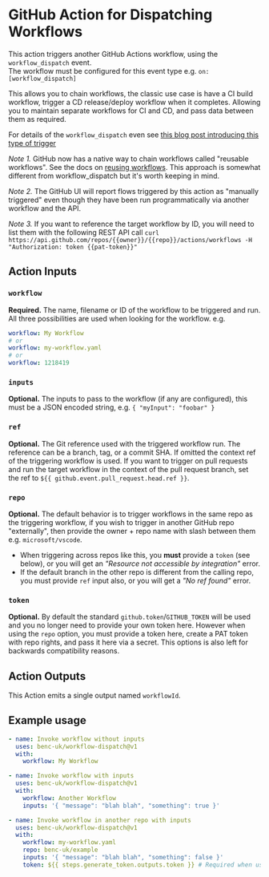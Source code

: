 # GitHub Action for Dispatching Workflows

This action triggers another GitHub Actions workflow, using the `workflow_dispatch` event.  
The workflow must be configured for this event type e.g. `on: [workflow_dispatch]`

This allows you to chain workflows, the classic use case is have a CI build workflow, trigger a CD release/deploy workflow when it completes. Allowing you to maintain separate workflows for CI and CD, and pass data between them as required.

For details of the `workflow_dispatch` even see [this blog post introducing this type of trigger](https://github.blog/changelog/2020-07-06-github-actions-manual-triggers-with-workflow_dispatch/)

*Note 1.* GitHub now has a native way to chain workflows called "reusable workflows". See the docs on [reusing workflows](https://docs.github.com/en/actions/using-workflows/reusing-workflows). This approach is somewhat different from workflow_dispatch but it's worth keeping in mind.

*Note 2.* The GitHub UI will report flows triggered by this action as "manually triggered" even though they have been run programmatically via another workflow and the API.

*Note 3.* If you want to reference the target workflow by ID, you will need to list them with the following REST API call `curl https://api.github.com/repos/{{owner}}/{{repo}}/actions/workflows -H "Authorization: token {{pat-token}}"`

## Action Inputs

### `workflow`
**Required.** The name, filename or ID of the workflow to be triggered and run. All three possibilities are used when looking for the workflow. e.g.

```yaml
workflow: My Workflow
# or
workflow: my-workflow.yaml
# or
workflow: 1218419
```

### `inputs`
**Optional.** The inputs to pass to the workflow (if any are configured), this must be a JSON encoded string, e.g. `{ "myInput": "foobar" }`

### `ref`
**Optional.** The Git reference used with the triggered workflow run. The reference can be a branch, tag, or a commit SHA. If omitted the context ref of the triggering workflow is used. If you want to trigger on pull requests and run the target workflow in the context of the pull request branch, set the ref to `${{ github.event.pull_request.head.ref }}`. 

### `repo`
**Optional.** The default behavior is to trigger workflows in the same repo as the triggering workflow, if you wish to trigger in another GitHub repo "externally", then provide the owner + repo name with slash between them e.g. `microsoft/vscode`.

- When triggering across repos like this, you **must** provide a `token` (see below), or you will get an *"Resource not accessible by integration"* error.
- If the default branch in the other repo is different from the calling repo, you must provide `ref` input also, or you will get a *"No ref found"* error.

### `token`
**Optional.** By default the standard `github.token`/`GITHUB_TOKEN` will be used and you no longer need to provide your own token here. However when using the `repo` option, you must provide a token here, create a PAT token with repo rights, and pass it here via a secret. This options is also left for backwards compatibility reasons.


## Action Outputs
This Action emits a single output named `workflowId`.


## Example usage
```yaml
- name: Invoke workflow without inputs
  uses: benc-uk/workflow-dispatch@v1
  with:
    workflow: My Workflow
```

```yaml
- name: Invoke workflow with inputs
  uses: benc-uk/workflow-dispatch@v1
  with:
    workflow: Another Workflow
    inputs: '{ "message": "blah blah", "something": true }'
```

```yaml
- name: Invoke workflow in another repo with inputs
  uses: benc-uk/workflow-dispatch@v1
  with:
    workflow: my-workflow.yaml
    repo: benc-uk/example
    inputs: '{ "message": "blah blah", "something": false }'
    token: ${{ steps.generate_token.outputs.token }} # Required when using the `repo` option. Either a PAT or a token generated from a GitHub App (eg by https://github.com/tibdex/github-app-token)
```
